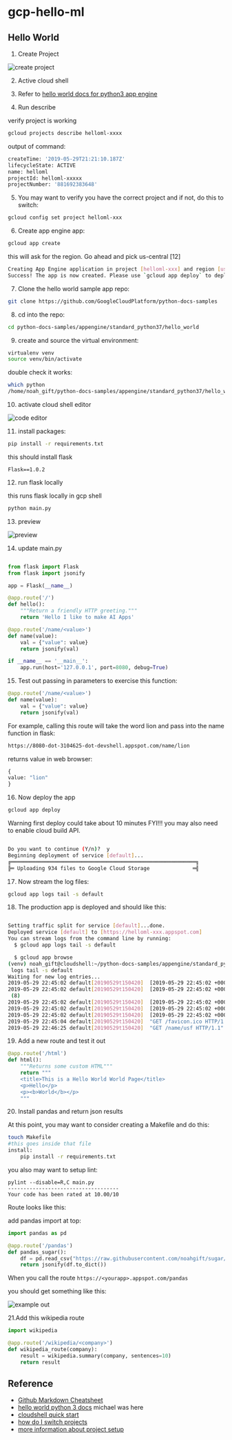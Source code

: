 # gcp-hello-ml

## Hello World

1. Create Project

![create project](https://user-images.githubusercontent.com/58792/58592055-8430da00-821c-11e9-976e-f9c832532a08.png)

2.  Active cloud shell 

3.  Refer to [hello world docs for python3 app engine](https://cloud.google.com/appengine/docs/standard/python3/quickstart)

4.  Run describe

verify project is working
```bash
gcloud projects describe helloml-xxxx
```
output of command:
```bash
createTime: '2019-05-29T21:21:10.187Z'
lifecycleState: ACTIVE
name: helloml
projectId: helloml-xxxxx
projectNumber: '881692383648'
```

5.  You may want to verify you have the correct project and if not, do this to switch:

```bash
gcloud config set project helloml-xxx
```

6.  Create app engine app:

```bash
gcloud app create 
```
this will ask for the region.  Go ahead and pick us-central [12]

```bash
Creating App Engine application in project [helloml-xxx] and region [us-central]....done.
Success! The app is now created. Please use `gcloud app deploy` to deploy your first app.
```
7.  Clone the hello world sample app repo:

```bash
git clone https://github.com/GoogleCloudPlatform/python-docs-samples
```

8.  cd into the repo:

```bash
cd python-docs-samples/appengine/standard_python37/hello_world
```

9.  create and source the virtual environment:

```bash
virtualenv venv
source venv/bin/activate
```

double check it works:

```bash
which python
/home/noah_gift/python-docs-samples/appengine/standard_python37/hello_world/venv/bin/python
```

10.  activate cloud shell editor

![code editor](https://user-images.githubusercontent.com/58792/58593852-f60b2280-8220-11e9-850d-9858585be42e.png)

11.  install packages:

```bash
pip install -r requirements.txt
```

this should install flask

```
Flask==1.0.2
```

12.  run flask locally

this runs flask locally in gcp shell


```bash
python main.py
```

13.  preview 

![preview](https://user-images.githubusercontent.com/58792/58594280-fb1ca180-8221-11e9-8934-736b5ea05f1f.png)


14.  update main.py

```python

from flask import Flask
from flask import jsonify

app = Flask(__name__)

@app.route('/')
def hello():
    """Return a friendly HTTP greeting."""
    return 'Hello I like to make AI Apps'

@app.route('/name/<value>')
def name(value):
    val = {"value": value}
    return jsonify(val)

if __name__ == '__main__':
    app.run(host='127.0.0.1', port=8080, debug=True)
```

15.  Test out passing in parameters to exercise this function:

```python
@app.route('/name/<value>')
def name(value):
    val = {"value": value}
    return jsonify(val)
```
For example, calling this route will take the word lion and pass into the name function in flask:
```bash
https://8080-dot-3104625-dot-devshell.appspot.com/name/lion
```
returns value in web browser:
```python
{
value: "lion"
}
```
16.  Now deploy the app

```bash
gcloud app deploy
```

Warning first deploy could take about 10 minutes
FYI!!! you may also need to enable cloud build API.

```bash

Do you want to continue (Y/n)?  y
Beginning deployment of service [default]...
╔════════════════════════════════════════════════════════════╗
╠═ Uploading 934 files to Google Cloud Storage              ═╣

```


17.  Now stream the log files:

```bash
gcloud app logs tail -s default
```

18.  The production app is deployed and should like this:

```bash

Setting traffic split for service [default]...done.
Deployed service [default] to [https://helloml-xxx.appspot.com]
You can stream logs from the command line by running:
  $ gcloud app logs tail -s default

  $ gcloud app browse
(venv) noah_gift@cloudshell:~/python-docs-samples/appengine/standard_python37/hello_world (helloml-242121)$ gcloud app
 logs tail -s default
Waiting for new log entries...
2019-05-29 22:45:02 default[20190529t150420]  [2019-05-29 22:45:02 +0000] [8] [INFO] Starting gunicorn 19.9.0
2019-05-29 22:45:02 default[20190529t150420]  [2019-05-29 22:45:02 +0000] [8] [INFO] Listening at: http://0.0.0.0:8081
 (8)
2019-05-29 22:45:02 default[20190529t150420]  [2019-05-29 22:45:02 +0000] [8] [INFO] Using worker: threads
2019-05-29 22:45:02 default[20190529t150420]  [2019-05-29 22:45:02 +0000] [25] [INFO] Booting worker with pid: 25
2019-05-29 22:45:02 default[20190529t150420]  [2019-05-29 22:45:02 +0000] [27] [INFO] Booting worker with pid: 27
2019-05-29 22:45:04 default[20190529t150420]  "GET /favicon.ico HTTP/1.1" 404
2019-05-29 22:46:25 default[20190529t150420]  "GET /name/usf HTTP/1.1" 200
```

19.  Add a new route and test it out

```python
@app.route('/html')
def html():
    """Returns some custom HTML"""
    return """
    <title>This is a Hello World World Page</title>
    <p>Hello</p>
    <p><b>World</b></p>
    """
```

20.  Install pandas and return json results

At this point, you may want to consider creating a Makefile and do this:

```bash
touch Makefile
#this goes inside that file
install:
	pip install -r requirements.txt
```
you also may want to setup lint:

```
pylint --disable=R,C main.py
------------------------------------
Your code has been rated at 10.00/10

```

Route looks like this:

add pandas import at top:

```python
import pandas as pd
```

```python
@app.route('/pandas')
def pandas_sugar():
    df = pd.read_csv("https://raw.githubusercontent.com/noahgift/sugar/master/data/education_sugar_cdc_2003.csv")
    return jsonify(df.to_dict())

```

When you call the route ```https://<yourapp>.appspot.com/pandas```

you should get something like this:

![example out](https://user-images.githubusercontent.com/58792/58598673-2a3b0f00-8232-11e9-9621-9aa094511a46.png)

21.Add this wikipedia route

```python
import wikipedia
```

```python
@app.route('/wikipedia/<company>')
def wikipedia_route(company):
    result = wikipedia.summary(company, sentences=10)
    return result
````
## Reference

* [Github Markdown Cheatsheet](https://guides.github.com/features/mastering-markdown/)
* [hello world python 3 docs](https://cloud.google.com/appengine/docs/standard/python3/quickstart)
michael was here
* [cloudshell quick start](https://cloud.google.com/shell/docs/quickstart)
* [how do I switch projects](https://stackoverflow.com/questions/46770900/how-to-change-the-project-in-gcp-using-cli-commands)
* [more information about project setup](https://github.com/noahgift/myrepo)



